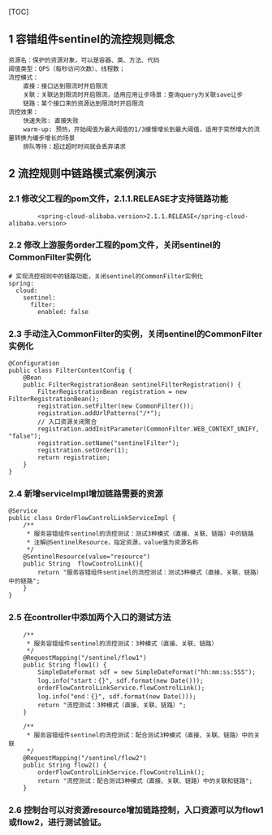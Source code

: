 [TOC]
## 1 容错组件sentinel的流控规则概念
```
资源名：保护的资源对象，可以是容器、类、方法、代码
阈值类型：QPS（每秒访问次数）、线程数；
流控模式：
    直接：接口达到限流时开启限流
    关联：关联达到限流时开启限流，适用应用让步场景：查询query为关联save让步
    链路：某个接口来的资源达到限流时开启限流
流控效果：
    快速失败: 直接失败
    warm-up: 预热，开始阈值为最大阈值的1/3缓慢增长到最大阈值，适用于突然增大的流量转换为缓步增长的场景
    排队等待：超过超时时间就会丢弃请求
```
## 2 流控规则中链路模式案例演示
### 2.1 修改父工程的pom文件，2.1.1.RELEASE才支持链路功能
```
        <spring-cloud-alibaba.version>2.1.1.RELEASE</spring-cloud-alibaba.version>
```
### 2.2 修改上游服务order工程的pom文件，关闭sentinel的CommonFilter实例化
```
# 实现流控规则中的链路功能，关闭sentinel的CommonFilter实例化
spring:
  cloud:
    sentinel:
      filter:
        enabled: false
```
### 2.3 手动注入CommonFilter的实例，关闭sentinel的CommonFilter实例化
```
@Configuration
public class FilterContextConfig {
    @Bean
    public FilterRegistrationBean sentinelFilterRegistration() {
        FilterRegistrationBean registration = new FilterRegistrationBean();
        registration.setFilter(new CommonFilter());
        registration.addUrlPatterns("/*");
        // 入口资源关闭聚合
        registration.addInitParameter(CommonFilter.WEB_CONTEXT_UNIFY, "false");
        registration.setName("sentinelFilter");
        registration.setOrder(1);
        return registration;
    }
}
```
### 2.4 新增serviceImpl增加链路需要的资源
```
@Service
public class OrderFlowControlLinkServiceImpl {
    /**
     * 服务容错组件sentinel的流控测试：测试3种模式（直接、关联、链路）中的链路
     * 注解@SentinelResource，指定资源，value值为资源名称
     */
    @SentinelResource(value="resource")
    public String  flowControlLink(){
        return "服务容错组件sentinel的流控测试：测试3种模式（直接、关联、链路）中的链路";
    }
}
```
### 2.5 在controller中添加两个入口的测试方法
```
    /**
     * 服务容错组件sentinel的流控测试：3种模式（直接、关联、链路）
     */
    @RequestMapping("/sentinel/flow1")
    public String flow1() {
        SimpleDateFormat sdf = new SimpleDateFormat("hh:mm:ss:SSS");
        log.info("start：{}", sdf.format(new Date()));
        orderFlowControlLinkService.flowControlLink();
        log.info("end：{}", sdf.format(new Date()));
        return "流控测试：3种模式（直接、关联、链路）";
    }

    /**
     * 服务容错组件sentinel的流控测试：配合测试3种模式（直接、关联、链路）中的关联
     */
    @RequestMapping("/sentinel/flow2")
    public String flow2() {
        orderFlowControlLinkService.flowControlLink();
        return "流控测试：配合测试3种模式（直接、关联、链路）中的关联和链路";
    }
```
### 2.6 控制台可以对资源resource增加链路控制，入口资源可以为flow1或flow2，进行测试验证。


